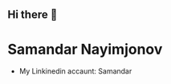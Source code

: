 ## Hi there 👋
<h1>Samandar Nayimjonov</h1>



<ul>
    <li>My Linkinedin accaunt: <a link="https://www.linkedin.com/in/samandar-nayimjonov-594407329?utm_source=share&utm_campaign=share_via&utm_content=profile&utm_medium=android_app">Samandar</a></li>
</ul>
<!--
**Samandar005/Samandar005** is a ✨ _special_ ✨ repository because its `README.md` (this file) appears on your GitHub profile.

Here are some ideas to get you started:

- 🔭 I’m currently working on ...
- 🌱 I’m currently learning ...
- 👯 I’m looking to collaborate on ...
- 🤔 I’m looking for help with ...
- 💬 Ask me about ...
- 📫 How to reach me: ...
- 😄 Pronouns: ...
- ⚡ Fun fact: ...
-->

